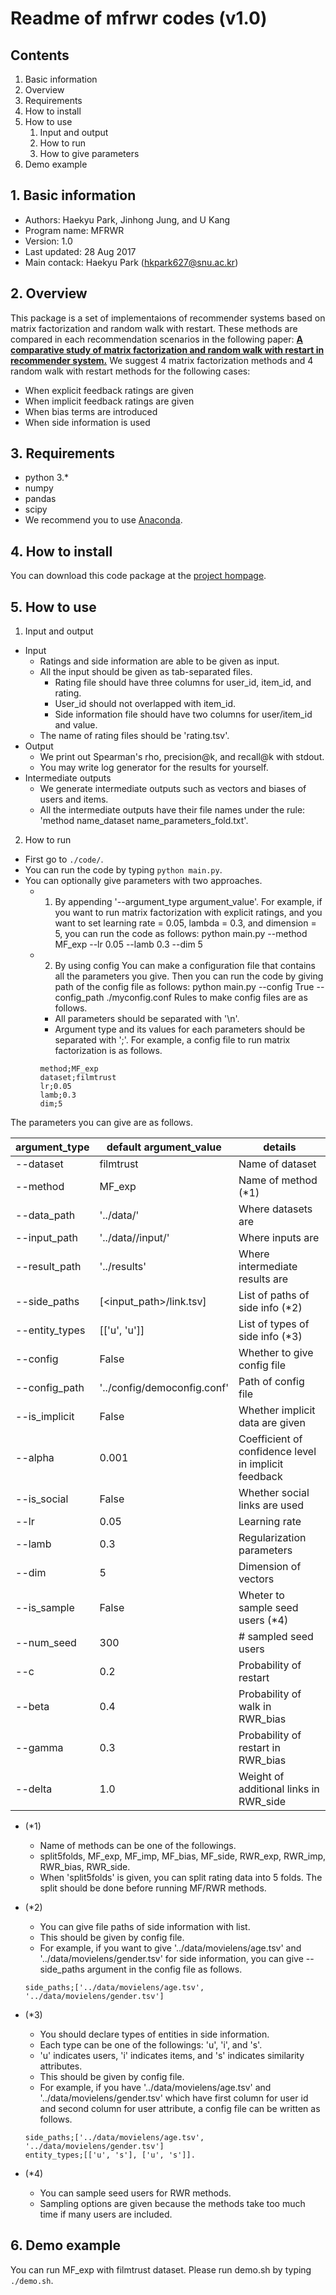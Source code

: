 
# Readme of mfrwr codes (v1.0)


## Contents

1. Basic information
2. Overview
3. Requirements
4. How to install
5. How to use
	1) Input and output
	2) How to run
	3) How to give parameters
6. Demo example

## 1. Basic information

- Authors: Haekyu Park, Jinhong Jung, and U Kang
- Program name: MFRWR
- Version: 1.0
- Last updated: 28 Aug 2017
- Main contack: Haekyu Park (hkpark627@snu.ac.kr)

## 2. Overview

This package is a set of implementaions of recommender systems based on matrix factorization and random walk with restart.
These methods are compared in each recommendation scenarios in the following paper: [**A comparative study of matrix factorization and random walk with restart in recommender system.**](https://datalab.snu.ac.kr/mfrwr/resources/mfrwr.pdf)
We suggest 4 matrix factorization methods and 4 random walk with restart methods for the following cases:
- When explicit feedback ratings are given
- When implicit feedback ratings are given
- When bias terms are introduced
- When side information is used

## 3. Requirements

- python 3.*
- numpy
- pandas
- scipy
- We recommend you to use [Anaconda](https://www.continuum.io/downloads).

## 4. How to install
You can download this code package at the [project hompage](https://datalab.snu.ac.kr/mfrwr).


## 5. How to use
1) Input and output
- Input
    - Ratings and side information are able to be given as input.
    - All the input should be given as tab-separated files.
        - Rating file should have three columns for user_id, item_id, and rating.
        - User_id should not overlapped with item_id.
        - Side information file should have two columns for user/item_id and value.
    - The name of rating files should be 'rating.tsv'.
- Output
    - We print out Spearman's rho, precision@k, and recall@k with stdout.
    - You may write log generator for the results for yourself.
- Intermediate outputs
    - We generate intermediate outputs such as vectors and biases of users and items.
    - All the intermediate outputs have their file names under the rule: 'method name_dataset name_parameters_fold.txt'.
        
2) How to run
- First go to `./code/`.
- You can run the code by typing `python main.py`.
- You can optionally give parameters with two approaches.
	* 1) By appending '--argument_type argument_value'.
	For example, if you want to run matrix factorization with explicit ratings, and you want to set learning rate = 0.05, lambda = 0.3, and dimension = 5, 
	you can run the code as follows:
	python main.py --method MF_exp --lr 0.05 --lamb 0.3 --dim 5

	* 2) By using config
	You can make a configuration file that contains all the parameters you give.
	Then you can run the code by giving path of the config file as follows: 
	python main.py --config True --config_path ./myconfig.conf
	Rules to make config files are as follows.
		- All parameters should be separated with '\n'.
		- Argument type and its values for each parameters should be separated with ';'.
	For example, a config file to run matrix factorization is as follows.
		```
		method;MF_exp
		dataset;filmtrust
		lr;0.05
		lamb;0.3
		dim;5
		```

The parameters you can give are as follows.

| argument_type	|	default argument_value		|	details       			|
|---| ---| ---|
|--dataset 	| filmtrust				| Name of dataset			|
|--method 	| MF_exp				| Name of method (*1)			|
|--data_path	| '../data/'				| Where datasets are			|
|--input_path	| '../data/<dataset>/input/'		| Where inputs are			|
|--result_path	| '../results'				| Where intermediate results are	|
|--side_paths	| [<input_path>/link.tsv]		| List of paths of side info (*2)	|
|--entity_types	| [['u', 'u']]				| List of types of side info (*3)	|
|--config 	| False					| Whether to give config file		|
|--config_path	| '../config/democonfig.conf'		| Path of config file			|
|--is_implicit	| False					| Whether implicit data are given	|
|--alpha	| 0.001					| Coefficient of confidence level in implicit feedback|
|--is_social	| False					| Whether social links are used		|
|--lr 		| 0.05					| Learning rate				|
|--lamb 	| 0.3					| Regularization parameters		|
|--dim 		| 5					| Dimension of vectors			|
|--is_sample	| False					| Wheter to sample seed users (*4) 	|
|--num_seed	| 300					| # sampled seed users			|
|--c 		| 0.2					| Probability of restart		|
|--beta		| 0.4					| Probability of walk in RWR_bias	|
|--gamma	| 0.3					| Probability of restart in RWR_bias	|
|--delta	| 1.0					| Weight of additional links in RWR_side| 

  

- (*1) 
    - Name of methods can be one of the followings.
	- split5folds, MF_exp, MF_imp, MF_bias, MF_side, RWR_exp, RWR_imp, RWR_bias, RWR_side.
	- When 'split5folds' is given, you can split rating data into 5 folds.
	The split should be done before running MF/RWR methods.

- (*2)
    - You can give file paths of side information with list.
	- This should be given by config file.
	- For example, if you want to give '../data/movielens/age.tsv' and '../data/movielens/gender.tsv' for side information, you can give --side_paths argument in the config file as follows.
	```
	side_paths;['../data/movielens/age.tsv', '../data/movielens/gender.tsv']
	```

- (*3)
    - You should declare types of entities in side information.
	- Each type can be one of the followings: 'u', 'i', and 's'.
	- 'u' indicates users, 'i' indicates items, and 's' indicates similarity attributes.
	- This should be given by config file.
	- For example, if you have '../data/movielens/age.tsv' and '../data/movielens/gender.tsv' which have first column for user id and second column for user attribute, a config file can be written as follows.
	```
	side_paths;['../data/movielens/age.tsv', '../data/movielens/gender.tsv']
	entity_types;[['u', 's'], ['u', 's']].
	```

- (*4)
    - You can sample seed users for RWR methods.
	- Sampling options are given because the methods take too much time if many users are included.



## 6. Demo example
You can run MF_exp with filmtrust dataset.
Please run demo.sh by typing `./demo.sh`.
